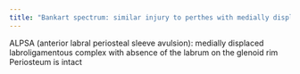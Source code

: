 ```yaml
---
title: "Bankart spectrum: similar injury to perthes with medially displaced inferior GH complex"
---
```

ALPSA (anterior labral periosteal sleeve avulsion): medially displaced labroligamentous complex with absence of the labrum on the glenoid rim
Periosteum is intact

